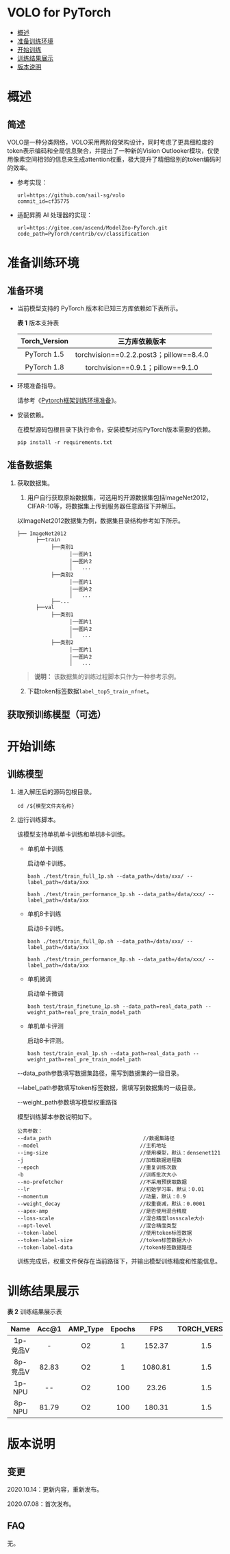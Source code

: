 # VOLO for PyTorch

-   [概述](概述.md)
-   [准备训练环境](准备训练环境.md)
-   [开始训练](开始训练.md)
-   [训练结果展示](训练结果展示.md)
-   [版本说明](版本说明.md)



# 概述

## 简述

VOLO是一种分类网络，VOLO采用两阶段架构设计，同时考虑了更具细粒度的token表示编码和全局信息聚合，并提出了一种新的Vision Outlooker模块，仅使用像素空间相邻的信息来生成attention权重，极大提升了精细级别的token编码时的效率。

- 参考实现：

  ```
  url=https://github.com/sail-sg/volo
  commit_id=cf35775

  ```

- 适配昇腾 AI 处理器的实现：

  ```
  url=https://gitee.com/ascend/ModelZoo-PyTorch.git
  code_path=PyTorch/contrib/cv/classification
  ```

# 准备训练环境

## 准备环境

- 当前模型支持的 PyTorch 版本和已知三方库依赖如下表所示。

  **表 1**  版本支持表

  | Torch_Version      | 三方库依赖版本                                 |
  | :--------: | :----------------------------------------------------------: |
  | PyTorch 1.5 | torchvision==0.2.2.post3；pillow==8.4.0 |
  | PyTorch 1.8 | torchvision==0.9.1；pillow==9.1.0 |

- 环境准备指导。

  请参考《[Pytorch框架训练环境准备](https://www.hiascend.com/document/detail/zh/ModelZoo/pytorchframework/ptes)》。

- 安装依赖。

  在模型源码包根目录下执行命令，安装模型对应PyTorch版本需要的依赖。
  ```
  pip install -r requirements.txt
  ```

## 准备数据集

1. 获取数据集。

   1. 用户自行获取原始数据集，可选用的开源数据集包括ImageNet2012，CIFAR-10等，将数据集上传到服务器任意路径下并解压。

   以ImageNet2012数据集为例，数据集目录结构参考如下所示。

   ```
   ├── ImageNet2012
         ├──train
              ├──类别1
                    │──图片1
                    │──图片2
                    │   ...
              ├──类别2
                    │──图片1
                    │──图片2
                    │   ...
              ├──...
         ├──val
              ├──类别1
                    │──图片1
                    │──图片2
                    │   ...
              ├──类别2
                    │──图片1
                    │──图片2
                    │   ...
   ```

   > **说明：**
   >该数据集的训练过程脚本只作为一种参考示例。
   2. 下载token标签数据`label_top5_train_nfnet`。

## 获取预训练模型（可选）

# 开始训练

## 训练模型

1. 进入解压后的源码包根目录。

   ```
   cd /${模型文件夹名称}
   ```

2. 运行训练脚本。

   该模型支持单机单卡训练和单机8卡训练。

   - 单机单卡训练

     启动单卡训练。

     ```
     bash ./test/train_full_1p.sh --data_path=/data/xxx/ --label_path=/data/xxx

     bash ./test/train_performance_1p.sh --data_path=/data/xxx/ --label_path=/data/xxx
     ```

   - 单机8卡训练

     启动8卡训练。

     ```
     bash ./test/train_full_8p.sh --data_path=/data/xxx/ --label_path=/data/xxx

     bash ./test/train_performance_8p.sh --data_path=/data/xxx/ --label_path=/data/xxx
     ```
   - 单机微调

     启动单卡微调

     ```
     bash test/train_finetune_1p.sh --data_path=real_data_path --weight_path=real_pre_train_model_path
     ```
   - 单机单卡评测

     启动8卡评测。

     ```
     bash test/train_eval_1p.sh --data_path=real_data_path --weight_path=real_pre_train_model_path
     ```

   --data_path参数填写数据集路径，需写到数据集的一级目录。

   --label_path参数填写token标签数据，需填写到数据集的一级目录。

   --weight_path参数填写模型权重路径

   模型训练脚本参数说明如下。

   ```
   公共参数：
   --data_path                              //数据集路径
   --model                                 //主机地址
   --img-size                              //使用模型，默认：densenet121
   -j                                      //加载数据进程数
   --epoch                                 //重复训练次数
   -b                                      //训练批次大小
   --no-prefetcher                         //不采用预获取数据
   --lr                                    //初始学习率，默认：0.01
   --momentum                              //动量，默认：0.9
   --weight_decay                          //权重衰减，默认：0.0001
   --apex-amp                              //是否使用混合精度
   --loss-scale                            //混合精度lossscale大小
   --opt-level                             //混合精度类型
   --token-label                           //使用token标签数据
   --token-label-size                      //token标签数据大小
   --token-label-data                      //token标签数据路径
   ```

   训练完成后，权重文件保存在当前路径下，并输出模型训练精度和性能信息。

# 训练结果展示

**表 2**  训练结果展示表

|  Name    | Acc@1  | AMP_Type | Epochs |   FPS   | TORCH_VERSION
| :----:   | :---: | :------: | :----: | :-----: | :-----: |
| 1p-竞品V |   -   |    O2    |   1    | 152.37   |  1.5 |
| 8p-竞品V | 82.83 |    O2    |   1    | 1080.81  |  1.5 |
| 1p-NPU   |  --   |    O2    |  100   | 23.26   |  1.5 |
| 8p-NPU   | 81.79 |    O2    |  100   | 180.31  |  1.5 |

# 版本说明

## 变更

2020.10.14：更新内容，重新发布。

2020.07.08：首次发布。

## FAQ

无。